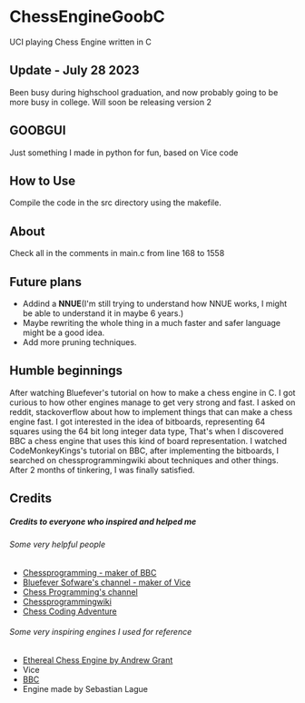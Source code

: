 # ChessEngineGoobC
UCI playing Chess Engine written in C

## Update - July 28 2023
Been busy during highschool graduation, and now probably going to be more busy in college. Will soon be releasing version 2

## GOOBGUI
Just something I made in python for fun, based on Vice code

## How to Use
Compile the code in the src directory using the makefile.

## About
Check all in the comments in main.c from line 168 to 1558

## Future plans
* Addind a **NNUE**(I'm still trying to understand how NNUE works, I might be able to understand it in maybe 6 years.)
* Maybe rewriting the whole thing in a much faster and safer language might be a good idea.
* Add more pruning techniques.

## Humble beginnings
After watching Bluefever's tutorial on how to make a chess engine in C. I got curious to how other engines manage to get very strong and fast. I asked on reddit, stackoverflow about how to implement things that can make a chess engine fast. I got interested in the idea of bitboards, representing 64 squares using the 64 bit long integer data type, That's when I discovered BBC a chess engine that uses this kind of board representation.
I watched CodeMonkeyKings's tutorial on BBC, after implementing the bitboards, I searched on chessprogrammingwiki about techniques and other things. After 2 months of tinkering, I was finally satisfied.


## Credits
##### Credits to everyone who inspired and helped me

###### Some very helpful people
* [Chessprogramming - maker of BBC](https://www.youtube.com/@chessprogramming591)
* [Bluefever Sofware's channel - maker of Vice](https://www.youtube.com/user/BlueFeverSoft)
* [Chess Programming's channel](https://www.youtube.com/channel/UCB9-prLkPwgvlKKqDgXhsMQ)
* [Chessprogrammingwiki](https://www.chessprogramming.org/Main_Page)
* [Chess Coding Adventure](https://youtu.be/U4ogK0MIzqk)

###### Some very inspiring engines I used for reference
* [Ethereal Chess Engine by Andrew Grant](https://github.com/AndyGrant/Ethereal)
* Vice
* [BBC](https://github.com/maksimKorzh/bbc)
* Engine made by Sebastian Lague
